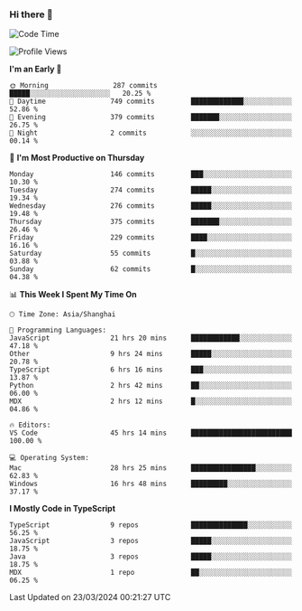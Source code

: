 ### Hi there 👋

<!--
**waynelwz/waynelwz** is a ✨ _special_ ✨ repository because its `README.md` (this file) appears on your GitHub profile.

Here are some ideas to get you started:

- 🔭 I’m currently working on ...
- 🌱 I’m currently learning ...
- 👯 I’m looking to collaborate on ...
- 🤔 I’m looking for help with ...
- 💬 Ask me about ...
- 📫 How to reach me: ...
- 😄 Pronouns: ...
- ⚡ Fun fact: ...
-->

<!--START_SECTION:waka-->
![Code Time](http://img.shields.io/badge/Code%20Time-2%2C637%20hrs%2050%20mins-blue)

![Profile Views](http://img.shields.io/badge/Profile%20Views-1-blue)

**I'm an Early 🐤** 

```text
🌞 Morning                287 commits         █████░░░░░░░░░░░░░░░░░░░░   20.25 % 
🌆 Daytime                749 commits         █████████████░░░░░░░░░░░░   52.86 % 
🌃 Evening                379 commits         ███████░░░░░░░░░░░░░░░░░░   26.75 % 
🌙 Night                  2 commits           ░░░░░░░░░░░░░░░░░░░░░░░░░   00.14 % 
```
📅 **I'm Most Productive on Thursday** 

```text
Monday                   146 commits         ███░░░░░░░░░░░░░░░░░░░░░░   10.30 % 
Tuesday                  274 commits         █████░░░░░░░░░░░░░░░░░░░░   19.34 % 
Wednesday                276 commits         █████░░░░░░░░░░░░░░░░░░░░   19.48 % 
Thursday                 375 commits         ███████░░░░░░░░░░░░░░░░░░   26.46 % 
Friday                   229 commits         ████░░░░░░░░░░░░░░░░░░░░░   16.16 % 
Saturday                 55 commits          █░░░░░░░░░░░░░░░░░░░░░░░░   03.88 % 
Sunday                   62 commits          █░░░░░░░░░░░░░░░░░░░░░░░░   04.38 % 
```


📊 **This Week I Spent My Time On** 

```text
🕑︎ Time Zone: Asia/Shanghai

💬 Programming Languages: 
JavaScript               21 hrs 20 mins      ████████████░░░░░░░░░░░░░   47.18 % 
Other                    9 hrs 24 mins       █████░░░░░░░░░░░░░░░░░░░░   20.78 % 
TypeScript               6 hrs 16 mins       ███░░░░░░░░░░░░░░░░░░░░░░   13.87 % 
Python                   2 hrs 42 mins       ██░░░░░░░░░░░░░░░░░░░░░░░   06.00 % 
MDX                      2 hrs 12 mins       █░░░░░░░░░░░░░░░░░░░░░░░░   04.86 % 

🔥 Editors: 
VS Code                  45 hrs 14 mins      █████████████████████████   100.00 % 

💻 Operating System: 
Mac                      28 hrs 25 mins      ████████████████░░░░░░░░░   62.83 % 
Windows                  16 hrs 48 mins      █████████░░░░░░░░░░░░░░░░   37.17 % 
```

**I Mostly Code in TypeScript** 

```text
TypeScript               9 repos             ██████████████░░░░░░░░░░░   56.25 % 
JavaScript               3 repos             █████░░░░░░░░░░░░░░░░░░░░   18.75 % 
Java                     3 repos             █████░░░░░░░░░░░░░░░░░░░░   18.75 % 
MDX                      1 repo              ██░░░░░░░░░░░░░░░░░░░░░░░   06.25 % 
```




 Last Updated on 23/03/2024 00:21:27 UTC
<!--END_SECTION:waka-->
